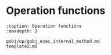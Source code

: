 # Operation functions

```{toctree}
:caption: Operation functions
:maxdepth: 2

gobj/op/gobj_exec_internal_method.md
template2.md

```
